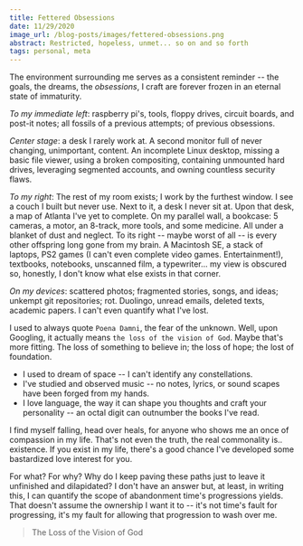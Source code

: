 ```yaml
---
title: Fettered Obsessions
date: 11/29/2020
image_url: /blog-posts/images/fettered-obsessions.png
abstract: Restricted, hopeless, unmet... so on and so forth
tags: personal, meta
---
```


The environment surrounding me serves as a consistent reminder -- the goals, the dreams, the _obsessions_, I craft are forever frozen in an eternal state of immaturity. 

*To my immediate left*: raspberry pi's, tools, floppy drives, circuit boards, and post-it notes; all fossils of a previous attempts; of previous obsessions. 

*Center stage*: a desk I rarely work at. A second monitor full of never changing, unimportant, content. An incomplete Linux desktop, missing a basic file viewer, using a broken compositing, containing unmounted hard drives, leveraging segmented accounts, and owning countless security flaws.

*To my right*: The rest of my room exists; I work by the furthest window. I see a couch I built but never use. Next to it, a desk I never sit at. Upon that desk, a map of Atlanta I've yet to complete. On my parallel wall, a bookcase: 5 cameras, a motor, an 8-track, more tools, and some medicine. All under a blanket of dust and neglect. To its right -- maybe worst of all -- is every other offspring long gone from my brain. A Macintosh SE, a stack of laptops, PS2 games (I can't even complete video games. Entertainment!), textbooks, notebooks, unscanned film, a typewriter... my view is obscured so, honestly, I don't know what else exists in that corner.

*On my devices*: scattered photos; fragmented stories, songs, and ideas; unkempt git repositories; rot. Duolingo, unread emails, deleted texts, academic papers. I can't even quantify what I've lost. 

I used to always quote `Poena Damni`, the fear of the unknown. Well, upon Googling, it actually means `the loss of the vision of God`. Maybe that's more fitting. The loss of something to believe in; the loss of hope; the lost of foundation.

- I used to dream of space -- I can't identify any constellations.
- I've studied and observed music -- no notes, lyrics, or sound scapes have been forged from my hands.
- I love language, the way it can shape you thoughts and craft your personality -- an octal digit can outnumber the books I've read.

I find myself falling, head over heals, for anyone who shows me an once of compassion in my life. That's not even the truth, the real commonality is.. existence. If you exist in my life, there's a good chance I've developed some bastardized love interest for you.

For what? For why? Why do I keep paving these paths just to leave it unfinished and dilapidated? I don't have an answer but, at least, in writing this, I can quantify the scope of abandonment time's progressions yields. That doesn't assume the ownership I want it to -- it's not time's fault for progressing, it's my fault for allowing that progression to wash over me.

> The Loss of the Vision of God
